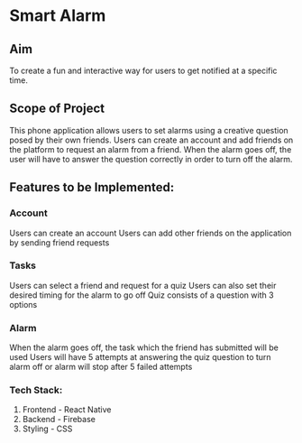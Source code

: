 # Smart Alarm

## Aim
To create a fun and interactive way for users to get notified at a specific time.

## Scope of Project
This phone application allows users to set alarms using a creative question posed by their own friends. Users can create an account and add friends on the platform to request an alarm from a friend. When the alarm goes off, the user will have to answer the question correctly in order to turn off the alarm.

## Features to be Implemented:
### Account
Users can create an account 
Users can add other friends on the application by sending friend requests

### Tasks
Users can select a friend and request for a quiz 
Users can also set their desired timing for the alarm to go off
Quiz consists of a question with 3 options 

### Alarm
When the alarm goes off, the task which the friend has submitted will be used
Users will have 5 attempts at answering the quiz question to turn alarm off or alarm will stop after 5 failed attempts

      
### Tech Stack:
1. Frontend - React Native
1. Backend - Firebase
1. Styling - CSS
